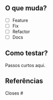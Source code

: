## O que muda?
- [ ] Feature
- [ ] Fix
- [ ] Refactor
- [ ] Docs

## Como testar?
Passos curtos aqui.

## Referências
Closes #<issue>
